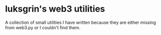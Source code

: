 # luksgrin's web3 utilities

A collection of small utilities I have written because they are either missing from web3.py or I couldn't find them. 